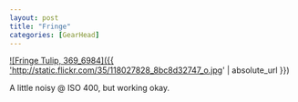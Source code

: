 ```yaml
---
layout: post
title: "Fringe"
categories: [GearHead]
---
```

<a href="http://www.flickr.com/photos/bjorke/118027828/" title="G5 Test">

![Fringe Tulip, 369_6984]({{ 'http://static.flickr.com/35/118027828_8bc8d32747_o.jpg' | absolute_url }})
</a>

A little noisy @ ISO 400, but working okay.

